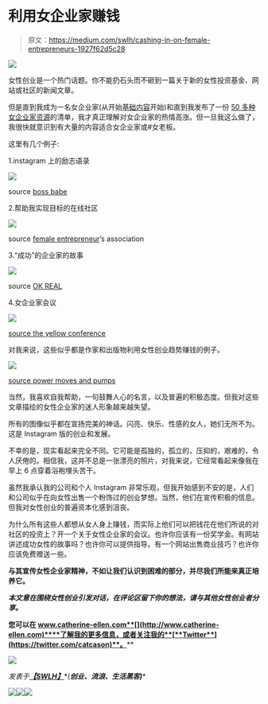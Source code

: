 # 利用女企业家赚钱

> 原文：<https://medium.com/swlh/cashing-in-on-female-entrepreneurs-1927f62d5c28>

![](img/d2cf14adc2f1f6c9c0f223a01ae91709.png)

女性创业是一个热门话题。你不能扔石头而不砸到一篇关于新的女性投资基金、网站或社区的新闻文章。

但是直到我成为一名女企业家(从开始[基础内容](http://www.basiccontent.co)开始)和直到我发布了一份 [50 多种女企业家资源](/life-learning/50-resources-for-the-female-entrepreneur-857a94091522#.gc4iarfni)的清单，我才真正理解对女企业家的热情高涨。但一旦我这么做了，我很快就意识到有大量的内容适合女企业家或#女老板。

这里有几个例子:

1.instagram 上的励志语录

![](img/12511e40803e571a7dd25c1517370765.png)

source [boss babe](http://www.bossbabe.me/)

2.帮助我实现目标的在线社区

![](img/fbb7d9b2e410cb326d4b072eaef39627.png)

source [female entrepreneur](http://femaleentrepreneurassociation.com/)’s association

3.“成功”的企业家的故事

![](img/0b32fd597ceb794fbf2c785efc10c902.png)

source [OK REAL](http://www.okreal.co/articles/hannah-bronfman/)

4.女企业家会议

![](img/a535ab43ab5a51eb4fe5eaabff03f1fa.png)

[source the yellow conference](http://yellowconference.com/)

对我来说，这些似乎都是作家和出版物利用女性创业趋势赚钱的例子。

![](img/0d1557dd6018e125bc266e418b524962.png)

[source power moves and pumps](http://powermovesandpumps.com/tag/female-entrepreneurs/)

当然，我喜欢自我帮助，一句鼓舞人心的名言，以及普遍的积极态度。但我对这些文章描绘的女性企业家的迷人形象越来越失望。

所有的图像似乎都在宣扬完美的神话。闪亮、快乐、性感的女人，她们无所不为。这是 Instagram 版的创业和发展。

不幸的是，现实看起来完全不同。它可能是孤独的，孤立的，压抑的，艰难的，令人厌倦的。相信我，这并不总是一张漂亮的照片，对我来说，它经常看起来像我在早上 6 点穿着浴袍埋头苦干。

虽然我承认我的公司和个人 Instagram 非常乐观，但我开始感到不安的是，人们和公司似乎在向女性出售一个粉饰过的创业梦想。当然，他们在宣传积极的信息。但我对女性创业的普遍资本化感到沮丧。

为什么所有这些人都想从女人身上赚钱，而实际上他们可以把钱花在他们所说的对社区的投资上？开一个关于女性企业家的会议。也许你应该有一份奖学金。有网站讲述成功女性的故事吗？也许你可以提供指导。有一个网站出售商业技巧？也许你应该免费赠送一些。

**与其宣传女性企业家精神，不如让我们认识到困难的部分，并尽我们所能来真正培养它。**

***本文意在围绕女性创业引发对话，在评论区留下你的想法，请与其他女性创业者分享。***

**您可以在 www.catherine-ellen.com**[](http://www.catherine-ellen.com)****了解我的更多信息，或者关注我的**[**Twitter**](https://twitter.com/catcason)**。****

**![](img/c1192ebad88d6b1fc6ae1d6a2bc61154.png)**

**发表于*[**【SWLH】**](https://medium.com/swlh)**(***创业、流浪、生活黑客)****

***[![](img/de26c089e79a3a2a25d2b750ff6db50f.png)](http://supply.us9.list-manage.com/subscribe?u=310af6eb2240d299c7032ef6c&id=d28d8861ad)******[![](img/f47a578114e0a96bdfabc3a5400688d5.png)](https://medium.com/swlh)******[![](img/c1351daa9c4f0c8ac516addb60c82f6b.png)](https://twitter.com/swlh_)***